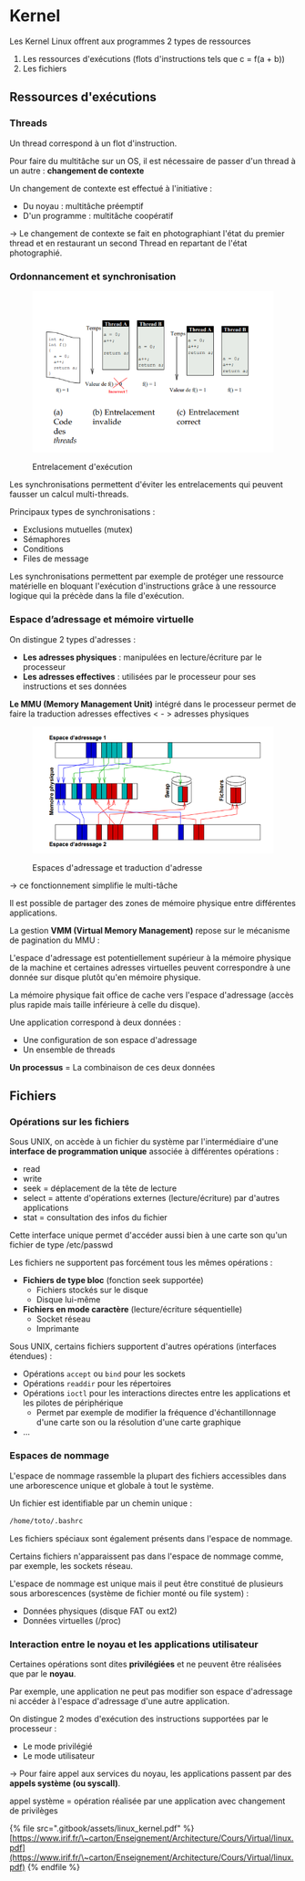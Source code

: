# Kernel

Les Kernel Linux offrent aux programmes 2 types de ressources

1. Les ressources d'exécutions (flots d'instructions tels que c = f(a + b))
2. Les fichiers

## Ressources d'exécutions

### Threads

Un thread correspond à un flot d'instruction.

Pour faire du multitâche sur un OS, il est nécessaire de passer d'un thread à un autre : **changement de contexte**

Un changement de contexte est effectué à l'initiative :

* Du noyau : multitâche préemptif
* D'un programme : multitâche coopératif

\-> Le changement de contexte se fait en photographiant l'état du premier thread et en restaurant un second Thread en repartant de l'état photographié.

### Ordonnancement et synchronisation

<figure><img src=".gitbook/assets/image.png" alt=""><figcaption><p>Entrelacement d'exécution</p></figcaption></figure>

Les synchronisations permettent d'éviter les entrelacements qui peuvent fausser un calcul multi-threads.

Principaux types de synchronisations :

* Exclusions mutuelles (mutex)
* Sémaphores
* Conditions
* Files de message

Les synchronisations permettent par exemple de protéger une ressource matérielle en bloquant l'exécution d'instructions grâce à une ressource logique qui la précède dans la file d'exécution.

### Espace d’adressage et mémoire virtuelle

On distingue 2 types d'adresses :

* **Les adresses physiques** : manipulées en lecture/écriture par le processeur
* **Les adresses effectives** : utilisées par le processeur pour ses instructions et ses données

**Le MMU (Memory Management Unit)** intégré dans le processeur permet de faire la traduction adresses effectives < - > adresses physiques

<figure><img src=".gitbook/assets/image (1).png" alt=""><figcaption><p>Espaces d'adressage et traduction d'adresse</p></figcaption></figure>

\-> ce fonctionnement simplifie le multi-tâche

Il est possible de partager des zones de mémoire physique entre différentes applications.

La gestion **VMM (Virtual Memory Management)** repose sur le mécanisme de pagination du MMU :

L'espace d'adressage est potentiellement supérieur à la mémoire physique de la machine et certaines adresses virtuelles peuvent correspondre à une donnée sur disque plutôt qu'en mémoire physique.

La mémoire physique fait office de cache vers l'espace d'adressage (accès plus rapide mais taille inférieure à celle du disque).

Une application correspond à deux données :

* Une configuration de son espace d'adressage
* Un ensemble de threads

**Un processus** = La combinaison de ces deux données

## Fichiers

### Opérations sur les fichiers

Sous UNIX, on accède à un fichier du système par l'intermédiaire d'une **interface de programmation unique** associée à différentes opérations :

* read
* write
* seek = déplacement de la tête de lecture
* select = attente d'opérations externes (lecture/écriture) par d'autres applications
* stat = consultation des infos du fichier

Cette interface unique permet d'accéder aussi bien à une carte son qu'un fichier de type /etc/passwd

Les fichiers ne supportent pas forcément tous les mêmes opérations :

* **Fichiers de type bloc** (fonction seek supportée)
  * Fichiers stockés sur le disque
  * Disque lui-même
* **Fichiers en mode caractère** (lecture/écriture séquentielle)
  * Socket réseau
  * Imprimante

Sous UNIX, certains fichiers supportent d'autres opérations (interfaces étendues) :

* Opérations `accept` ou `bind` pour les sockets
* Opérations `readdir` pour les répertoires
* Opérations `ioctl` pour les interactions directes entre les applications et les pilotes de périphérique
  * Permet par exemple de modifier la fréquence d'échantillonnage d'une carte son ou la résolution d'une carte graphique
* ...

### Espaces de nommage

L'espace de nommage rassemble la plupart des fichiers accessibles dans une arborescence unique et globale à tout le système.

Un fichier est identifiable par un chemin unique :

```bash
/home/toto/.bashrc
```

Les fichiers spéciaux sont également présents dans l'espace de nommage.

Certains fichiers n'apparaissent pas dans l'espace de nommage comme, par exemple, les sockets réseau.

L'espace de nommage est unique mais il peut être constitué de plusieurs sous arborescences (système de fichier monté ou file system) :

* Données physiques (disque FAT ou ext2)
* Données virtuelles (/proc)



### Interaction entre le noyau et les applications utilisateur

Certaines opérations sont dites **privilégiées** et ne peuvent être réalisées que par le **noyau**.

Par exemple, une application ne peut pas modifier son espace d'adressage ni accéder à l'espace d'adressage d'une autre application.

On distingue 2 modes d'exécution des instructions supportées par le processeur :

* Le mode privilégié
* Le mode utilisateur

\-> Pour faire appel aux services du noyau, les applications passent par des **appels système (ou syscall)**.

appel système = opération réalisée par une application avec changement de privilèges



{% file src=".gitbook/assets/linux_kernel.pdf" %}
[https://www.irif.fr/\~carton/Enseignement/Architecture/Cours/Virtual/linux.pdf](https://www.irif.fr/\~carton/Enseignement/Architecture/Cours/Virtual/linux.pdf)
{% endfile %}

